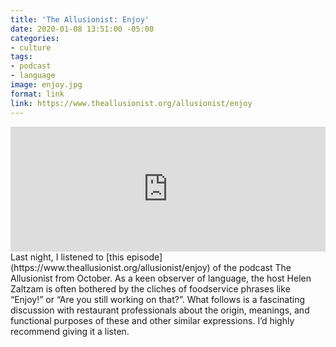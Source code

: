 ```yaml
---
title: 'The Allusionist: Enjoy'
date: 2020-01-08 13:51:00 -05:00
categories:
- culture
tags:
- podcast
- language
image: enjoy.jpg
format: link
link: https://www.theallusionist.org/allusionist/enjoy
---
```


<iframe frameborder="0" scrolling="no" src="https://play.prx.org/e?uf=http:%2F%2Ffeeds.theallusionist.org%2FAllusionist&ge=prx_195_12c20bab-7dc1-4891-ab88-3db135d4e9ad&wmode=opaque" height=200 width="100%"></iframe> Last night, I listened to [this episode](https://www.theallusionist.org/allusionist/enjoy) of the podcast The Allusionist from October. As a keen observer of language, the host Helen Zaltzam is often bothered by the cliches of foodservice phrases like “Enjoy!” or “Are you still working on that?”. What follows is a fascinating discussion with restaurant professionals about the origin, meanings, and functional purposes of these and other similar expressions. I’d highly recommend giving it a listen.
